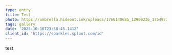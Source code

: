 ```yaml
---
type: entry
title: Test
photo: https://umbrella.hideout.ink/uploads/1760140685_12900236_1754973074733457_2056845554_n.jpg
tags: gallery
date: '2025-10-10T23:58:45.141Z'
client_id: 'https://sparkles.sploot.com/id'
---
```

test
